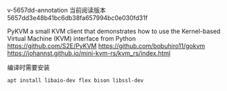 v-5657dd-annotation
当前阅读版本 5657dd3e48b41bc6db38fa657994bc0e030fd31f

PyKVM a small KVM client that demonstrates how to use the Kernel-based Virtual Machine (KVM) interface from Python
https://github.com/S2E/PyKVM
https://github.com/bobuhiro11/gokvm
https://johannst.github.io/mini-kvm-rs/kvm_rs/index.html


编译时需要安装
```
apt install libaio-dev flex bison libssl-dev
```